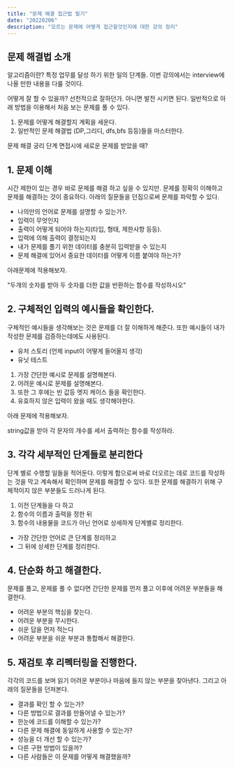 ```yaml
---
title: "문제 해결 접근법 필기"
date: "20220206"
description: "모르는 문제에 어떻게 접근할것인지에 대한 강의 정리"
---
```


## 문제 해결법 소개

알고리즘이란? 특정 업무를 달성 하기 위한 일의 단계들.
이번 강의에서는 interview에 나올 만한 내용을 다룰 것이다.

어떻게 잘 할 수 있을까? 선천적으로 잘하던가. 아니면 발전 시키면 된다.
일반적으로 아래 방법을 이용해서 처음 보는 문제를 풀 수 있다.

1. 문제를 어떻게 해결할지 계획을 세운다.
2. 일반적인 문제 해결법 (DP,그리디, dfs,bfs 등등)들을 마스터한다.

문제 해결 궁리 단계
면접시에 새로운 문제를 받았을 때?

## 1. 문제 이해

시간 제한이 있는 경우 바로 문제를 해결 하고 싶을 수 있지만. 문제를 정확히 이해하고 문제를 해결하는 것이 중요하다. 아래의 질문들을 던짐으로써 문제를 파악할 수 있다.

- 나의만의 언어로 문제를 설명할 수 있는가?.
- 입력이 무엇인지
- 출력이 어떻게 되어야 하는지(타입, 형태, 제한사항 등등).
- 입력에 의해 출력이 결정되는지
- 내가 문제를 풀기 위한 데이터를 충분히 입력받을 수 있는지
- 문제 해결에 있어서 중요한 데이터를 어떻게 이름 붙여야 하는가?

아래문제에 적용해보자.

"두개의 숫자를 받아 두 숫자를 더한 값을 반환하는 함수를 작성하시오"

## 2. 구체적인 입력의 예시들을 확인한다.

구체적인 예시들을 생각해보는 것은 문제를 더 잘 이해하게 해준다.
또한 예시들이 내가 작성한 문제를 검증하는데에도 사용된다.

- 유저 스토리 (언제 input이 어떻게 들어올지 생각)
- 유닛 테스트

1. 가장 간단한 예시로 문제를 설명해본다.
2. 어려운 예시로 문제를 설명해본다.
3. 또한 그 후에는 빈 값등 엣지 케이스 들을 확인한다.
4. 유효하지 않은 입력이 왔을 때도 생각해야한다.

아래 문제에 적용해보자.

string값을 받아 각 문자의 개수를 세서 출력하는 함수를 작성하라.

## 3. 각각 세부적인 단계들로 분리한다

단계 별로 수행할 일들을 적어둔다. 이렇게 함으로써 바로 더오르는 데로 코드를 작성하는 것을 막고 계속해서 확인하며 문제를 해결할 수 있다. 또한 문제를 해결하기 위해 구체적이지 않은 부분들도 드러나게 된다.

1. 이전 단계들을 다 하고
2. 함수의 이름과 출력을 정한 뒤
3. 함수의 내용물을 코드가 아닌 언어로 상세하게 단계별로 정리한다.

- 가장 간단한 언어로 큰 단계를 정리하고
- 그 뒤에 상세한 단계를 정리한다.

## 4. 단순화 하고 해결한다.

문제를 풀고, 문제를 풀 수 없다면 간단한 문제를 먼저 풀고 이후에 어려운 부분들을 해결한다.

- 어려운 부분의 핵심을 찾는다.
- 어려운 부분을 무시한다.
- 쉬운 답을 먼저 적는다
- 어려운 부분을 쉬운 부분과 통합해서 해결한다.

## 5. 재검토 후 리펙터링을 진행한다.

각각의 코드를 보며 읽기 어려운 부분이나 마음에 들지 않는 부분을 찾아낸다.
그리고 아래의 질문들을 던져본다.

- 결과를 확인 할 수 있는가?
- 다른 방법으로 결과를 만들어낼 수 있는가?
- 한눈에 코드를 이해할 수 있는가?
- 다른 문제 해결에 동일하게 사용할 수 있는가?
- 성능을 더 개선 할 수 있는가?
- 다른 구현 방법이 있을까?
- 다른 사람들은 이 문제를 어떻게 해결했을까?
